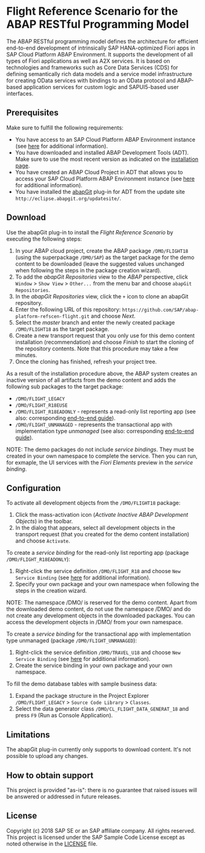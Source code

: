 # Flight Reference Scenario for the ABAP RESTful Programming Model
The ABAP RESTful programming model defines the architecture for efficient end-to-end development of intrinsically SAP HANA-optimized Fiori apps in SAP Cloud Platform ABAP Environment. It supports the development of all types of Fiori applications as well as A2X services. It is based on technologies and frameworks such as Core Data Services (CDS) for defining semantically rich data models and a service model infrastructure for creating OData services with bindings to an OData protocol and ABAP-based application services for custom logic and SAPUI5-based user interfaces.

## Prerequisites
Make sure to fulfill the following requirements:
* You have access to an SAP Cloud Platform ABAP Environment instance (see [here](https://blogs.sap.com/2018/09/04/sap-cloud-platform-abap-environment) for additional information).
* You have downloaded and installed ABAP Development Tools (ADT). Make sure to use the most recent version as indicated on the [installation page](https://tools.hana.ondemand.com/#abap). 
* You have created an ABAP Cloud Project in ADT that allows you to access your SAP Cloud Platform ABAP Environment instance (see [here](https://help.sap.com/viewer/5371047f1273405bb46725a417f95433/Cloud/en-US/99cc54393e4c4e77a5b7f05567d4d14c.html) for additional information).
* You have installed the [abapGit](https://github.com/abapGit/eclipse.abapgit.org) plug-in for ADT from the update site `http://eclipse.abapgit.org/updatesite/`.

## Download
Use the abapGit plug-in to install the <em>Flight Reference Scenario</em> by executing the following steps:
1. In your ABAP cloud project, create the ABAP package `/DMO/FLIGHT18` (using the superpackage `/DMO/SAP`) as the target package for the demo content to be downloaded (leave the suggested values unchanged when following the steps in the package creation wizard).
2. To add the <em>abapGit Repositories</em> view to the <em>ABAP</em> perspective, click `Window` > `Show View` > `Other...` from the menu bar and choose `abapGit Repositories`.
3. In the <em>abapGit Repositories</em> view, click the `+` icon to clone an abapGit repository.
4. Enter the following URL of this repository: `https://github.com/SAP/abap-platform-refscen-flight.git` and choose <em>Next</em>.
5. Select the <em>master</em> branch and enter the newly created package `/DMO/FLIGHT18` as the target package.
6. Create a new transport request that you only use for this demo content installation (recommendation) and choose <em>Finish</em> to start the cloning of the repository contents. Note that this procedure may take a few minutes.
7. Once the cloning has finished, refresh your project tree.

As a result of the installation procedure above, the ABAP system creates an inactive version of all artifacts from the demo content and adds the following sub packages to the target package:
* `/DMO/FLIGHT_LEGACY`
* `/DMO/FLIGHT_R18EUSE`
* `/DMO/FLIGHT_R18EADONLY` - represents a read-only list reporting app (see also: corresponding [end-to-end guide](https://help.sap.com/viewer/c0d02c4330c34b3abca88bdd57eaccfc/Cloud/en-US/a1243bff462b4ee3a03e2bb6fc30e015.html)).
* `/DMO/FLIGHT_UNMANAGED` - represents the transactional app with implementation type <em>unmanaged</em> (see also: corresponding [end-to-end guide](https://help.sap.com/viewer/c0d02c4330c34b3abca88bdd57eaccfc/Cloud/en-US/971e03cd952a47458e57f87fc566a8f3.html)).

NOTE: The demo packages do not include <em>service bindings</em>. They must be created in your own namespace to complete the service. 
Then you can run, for exmaple, the UI services with the <em>Fiori Elements</em> preview in the <em>service binding</em>.

## Configuration
To activate all development objects from the `/DMO/FLIGHT18` package: 
1. Click the mass-activation icon (<em>Activate Inactive ABAP Development Objects</em>) in the toolbar.  
2. In the dialog that appears, select all development objects in the transport request (that you created for the demo content installation) and choose `Activate`.

To create a <em>service binding</em> for the read-only list reporting app (package `/DMO/FLIGHT_R18EADONLY`):
1. Right-click the service definition `/DMO/FLIGHT_R18` and choose `New Service Binding` (see [here](https://help.sap.com/viewer/c0d02c4330c34b3abca88bdd57eaccfc/Cloud/en-US/6709cab6cb5b4c01b28463d760429a9a.html) for additional information). 
2. Specify your own package and your own namespace when following the steps in the creation wizard.

NOTE: The namespace /DMO/ is reserved for the demo content. Apart from the downloaded demo content, do not use the namespace /DMO/ and do not create any development objects in the downloaded packages. You can access the development objects in /DMO/ from your own namespace.

To create a <em>service binding</em> for the transactional app with implementation type unmanaged (package `/DMO/FLIGHT_UNMANAGED`): 
1. Right-click the service definition `/DMO/TRAVEL_U18` and choose `New Service Binding` (see [here](https://help.sap.com/viewer/c0d02c4330c34b3abca88bdd57eaccfc/Cloud/en-US/9cda72a7bd9e476b8696f625da404605.html) for additional information). 
2. Create the service binding in your own package and your own namespace. 

To fill the demo database tables with sample business data:
1. Expand the package structure in the Project Explorer `/DMO/FLIGHT_LEGACY` > `Source Code Library` > `Classes`.
2. Select the data generator class `/DMO/CL_FLIGHT_DATA_GENERAT_18` and press `F9` (Run as Console Application). 

## Limitations
The abapGit plug-in currently only supports to download content. It's not possible to upload any changes.

## How to obtain support
This project is provided "as-is": there is no guarantee that raised issues will be answered or addressed in future releases.

## License
Copyright (c) 2018 SAP SE or an SAP affiliate company. All rights reserved.
This project is licensed under the SAP Sample Code License except as noted otherwise in the [LICENSE](LICENSE) file.
